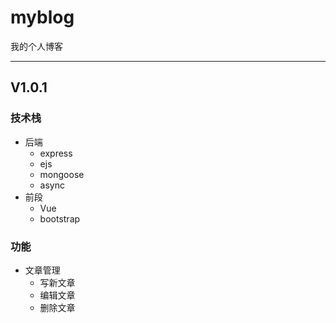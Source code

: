 # myblog
我的个人博客
***
## V1.0.1
### 技术栈
* 后端
    - express
    - ejs
    - mongoose
    - async
* 前段
    - Vue
    - bootstrap

### 功能
* 文章管理
    - 写新文章
    - 编辑文章
    - 删除文章 